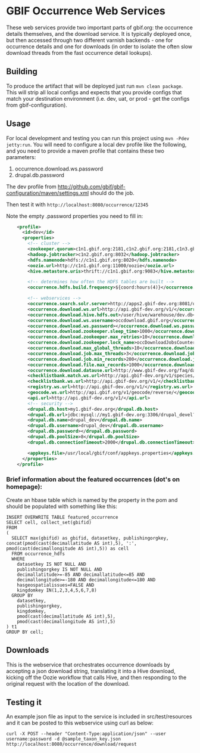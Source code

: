 # GBIF Occurrence Web Services
These web services provide two important parts of gbif.org: the occurrence details themselves, and the download service. It is typically
deployed once, but then accessed through two different varnish backends - one for occurrence details and one for downloads (in order to
isolate the often slow download threads from the fast occurrence detail lookups).

## Building
To produce the artifact that will be deployed just run `mvn clean package`. This will strip all local configs and expects that you
provide configs that match your destination environment (i.e. dev, uat, or prod - get the configs from gbif-configuration).

## Usage
For local development and testing you can run this project using `mvn -Pdev jetty:run`. You will need to configure a local dev profile like the following, and you need to provide a maven profile that contains these two parameters:
  1. occurrence.download.ws.password
  2. drupal.db.password

The dev profile from http://github.com/gbif/gbif-configuration/maven/settings.xml should do the job.
  
Then test it with `http://localhost:8080/occurrence/12345`

Note the empty .password properties you need to fill in:

````xml
    <profile>
      <id>dev</id>
      <properties>
        <!-- cluster -->
        <zookeeper.quorum>c1n1.gbif.org:2181,c1n2.gbif.org:2181,c1n3.gbif.org:2181</zookeeper.quorum>
        <hadoop.jobtracker>c1n2.gbif.org:8032</hadoop.jobtracker>
        <hdfs.namenode>hdfs://c1n1.gbif.org:8020</hdfs.namenode>
        <oozie.url>http://c1n1.gbif.org:11000/oozie</oozie.url>
        <hive.metastore.uris>thrift://c1n1.gbif.org:9083</hive.metastore.uris>

        <!-- determines how often the HDFS tables are built -->
        <occurrence.hdfs.build.frequency>${coord:hours(4)}</occurrence.hdfs.build.frequency>

        <!-- webservices -->
        <occurrence.search.solr.server>http://apps2.gbif-dev.org:8081/occurrence-solr/</occurrence.search.solr.server>
        <occurrence.download.ws.url>http://api.gbif-dev.org/v1/</occurrence.download.ws.url>
        <occurrence.download.hive.hdfs.out>/user/hive/warehouse/dev.db</occurrence.download.hive.hdfs.out>
        <occurrence.download.ws.username>occdownload.gbif.org</occurrence.download.ws.username>
        <occurrence.download.ws.password></occurrence.download.ws.password>
        <occurrence.download.zookeeper.sleep_time>1000</occurrence.download.zookeeper.sleep_time>
        <occurrence.download.zookeeper.max_retries>10</occurrence.download.zookeeper.max_retries>
        <occurrence.download.zookeeper.lock_name>occDownloadJobsCounter</occurrence.download.zookeeper.lock_name>
        <occurrence.download.max_global_threads>10</occurrence.download.max_global_threads>
        <occurrence.download.job.max_threads>3</occurrence.download.job.max_threads>
        <occurrence.download.job.min_records>200</occurrence.download.job.min_records>
        <occurrence.download.file.max_records>1000</occurrence.download.file.max_records>
        <occurrence.download.datause.url>http://www.gbif-dev.org/faq/datause</occurrence.download.datause.url>
        <checklistbank.match.ws.url>http://api.gbif-dev.org/v1/species/match/</checklistbank.match.ws.url>
        <checklistbank.ws.url>http://api.gbif-dev.org/v1/</checklistbank.ws.url>
        <registry.ws.url>http://api.gbif-dev.org/v1/</registry.ws.url>
        <geocode.ws.url>http://api.gbif.org/v1/geocode/reverse/</geocode.ws.url>
        <api.url>http://api.gbif-dev.org/v1/</api.url>
        <!-- security -->
        <drupal.db.host>my1.gbif-dev.org</drupal.db.host>
        <drupal.db.url>jdbc:mysql://my1.gbif-dev.org:3306/drupal_devel?useUnicode=true&amp;characterEncoding=UTF8&amp;characterSetResults=UTF8</drupal.db.url>
        <drupal.db.name>drupal_dev</drupal.db.name>
        <drupal.db.username>drupal_dev</drupal.db.username>
        <drupal.db.password></drupal.db.password>
        <drupal.db.poolSize>8</drupal.db.poolSize>
        <drupal.db.connectionTimeout>2000</drupal.db.connectionTimeout>

        <appkeys.file>/usr/local/gbif/conf/appkeys.properties</appkeys.file>
      </properties>
    </profile>
````









### Brief information about the featured occurrences (dot's on homepage):

Create an hbase table which is named by the property in the pom and should be populated with something like this:

```
INSERT OVERWRITE TABLE featured_occurrence 
SELECT cell, collect_set(gbifid)
FROM
(
  SELECT max(gbifid) as gbifid, datasetkey, publishingorgkey, concat(pmod(cast(decimallatitude AS int),5), ':', pmod(cast(decimallongitude AS int),5)) as cell
  FROM occurrence_hdfs
  WHERE
    datasetkey IS NOT NULL AND
    publishingorgkey IS NOT NULL AND
    decimallatitude>=-85 AND decimallatitude<=85 AND
    decimallongitude>=-180 AND decimallongitude<=180 AND
    hasgeospatialissues=FALSE AND
    kingdomkey IN(1,2,3,4,5,6,7,8)
  GROUP BY
    datasetkey,
    publishingorgkey,
    kingdomkey,
    pmod(cast(decimallatitude AS int),5),
    pmod(cast(decimallongitude AS int),5)
) t1
GROUP BY cell;
```

## Downloads
This is the webservice that orchestrates occurrence downloads by accepting a json download string, translating it
into a Hive download, kicking off the Oozie workflow that calls Hive, and then responding to the original request
with the location of the download.


Testing it
----------

An example json file as input to the service is included in src/test/resources and it can be posted to this
webservice using curl as below:

```
curl -X POST --header "Content-Type:application/json" --user username:password -d @sample_taxon_key.json http://localhost:8080/occurrence/download/request
```
